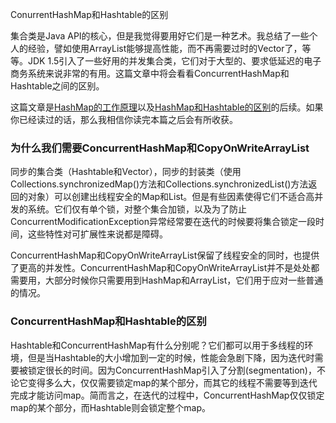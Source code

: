 ConurrentHashMap和Hashtable的区别

集合类是Java API的核心，但是我觉得要用好它们是一种艺术。我总结了一些个人的经验，譬如使用ArrayList能够提高性能，而不再需要过时的Vector了，等等。JDK 1.5引入了一些好用的并发集合类，它们对于大型的、要求低延迟的电子商务系统来说非常的有用。这篇文章中将会看看ConcurrentHashMap和Hashtable之间的区别。

这篇文章是[HashMap的工作原理](/2015-09-02-how-hashmap-works-in-java.html)以及[HashMap和Hashtable的区别](/2015-09-02-difference-between-hashmap-and-hashtable.html)的后续。如果你已经读过的话，那么我相信你读完本篇之后会有所收获。

<!-- more -->

### 为什么我们需要ConcurrentHashMap和CopyOnWriteArrayList

同步的集合类（Hashtable和Vector），同步的封装类（使用Collections.synchronizedMap()方法和Collections.synchronizedList()方法返回的对象）可以创建出线程安全的Map和List。但是有些因素使得它们不适合高并发的系统。它们仅有单个锁，对整个集合加锁，以及为了防止ConcurrentModificationException异常经常要在迭代的时候要将集合锁定一段时间，这些特性对可扩展性来说都是障碍。

ConcurrentHashMap和CopyOnWriteArrayList保留了线程安全的同时，也提供了更高的并发性。ConcurrentHashMap和CopyOnWriteArrayList并不是处处都需要用，大部分时候你只需要用到HashMap和ArrayList，它们用于应对一些普通的情况。

### ConcurrentHashMap和Hashtable的区别

Hashtable和ConcurrentHashMap有什么分别呢？它们都可以用于多线程的环境，但是当Hashtable的大小增加到一定的时候，性能会急剧下降，因为迭代时需要被锁定很长的时间。因为ConcurrentHashMap引入了分割(segmentation)，不论它变得多么大，仅仅需要锁定map的某个部分，而其它的线程不需要等到迭代完成才能访问map。简而言之，在迭代的过程中，ConcurrentHashMap仅仅锁定map的某个部分，而Hashtable则会锁定整个map。


